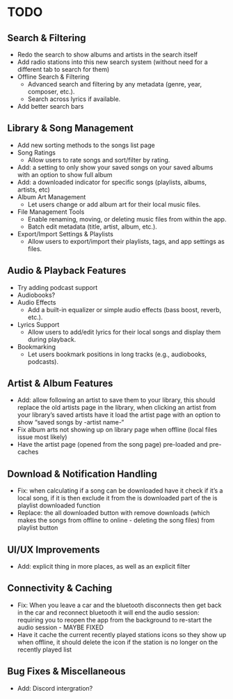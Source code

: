 # TODO

## Search & Filtering
- Redo the search to show albums and artists in the search itself
- Add radio stations into this new search system (without need for a different tab to search for them)
- Offline Search & Filtering
  - Advanced search and filtering by any metadata (genre, year, composer, etc.).
  - Search across lyrics if available.
- Add better search bars

## Library & Song Management
- Add new sorting methods to the songs list page
- Song Ratings
  - Allow users to rate songs and sort/filter by rating.
- Add: a setting to only show your saved songs on your saved albums with an option to show full album
- Add: a downloaded indicator for specific songs (playlists, albums, artists, etc)
- Album Art Management
  - Let users change or add album art for their local music files.
- File Management Tools
  - Enable renaming, moving, or deleting music files from within the app.
  - Batch edit metadata (title, artist, album, etc.).
- Export/Import Settings & Playlists
  - Allow users to export/import their playlists, tags, and app settings as files.

## Audio & Playback Features
- Try adding podcast support
- Audiobooks?
- Audio Effects
  - Add a built-in equalizer or simple audio effects (bass boost, reverb, etc.).
- Lyrics Support
  - Allow users to add/edit lyrics for their local songs and display them during playback.
- Bookmarking
  - Let users bookmark positions in long tracks (e.g., audiobooks, podcasts).

## Artist & Album Features
- Add: allow following an artist to save them to your library, this should replace the old artists page in the library, when clicking an artist from your library’s saved artists have it load the artist page with an option to show “saved songs by -artist name-“
- Fix album arts not showing up on library page when offline (local files issue most likely)
- Have the artist page (opened from the song page) pre-loaded and pre-caches

## Download & Notification Handling
- Fix: when calculating if a song can be downloaded have it check if it’s a local song, if it is then exclude it from the is downloaded part of the is playlist downloaded function 
- Replace: the all downloaded button with remove downloads (which makes the songs from offline to online - deleting the song files) from playlist button

## UI/UX Improvements
- Add: explicit thing in more places, as well as an explicit filter 

## Connectivity & Caching
- Fix: When you leave a car and the bluetooth disconnects then get back in the car and reconnect bluetooth it will end the audio session: requiring you to reopen the app from the background to re-start the audio session - MAYBE FIXED
- Have it cache the current recently played stations icons so they show up when offline, it should delete the icon if the station is no longer on the recently played list

## Bug Fixes & Miscellaneous
- Add: Discord intergration?
